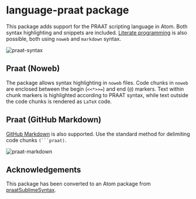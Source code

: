 # language-praat package

This package adds support for the PRAAT scripting language in Atom. Both syntax highlighting and snippets are included. [Literate programming](http://www.literateprogramming.com) is also possible, both using `noweb` and `markdown` syntax.

![praat-syntax](https://github.com/stefanocoretta/language-praat/blob/master/praat-syntax.png?raw=true)

## Praat (Noweb)

The package allows syntax highlighting in `noweb` files. Code chunks in `noweb` are enclosed between the begin (`<<*>>=`) and end (`@`) markers.
Text within chunk markers is highlighted according to PRAAT syntax, while text outside the code chunks is rendered as `LaTeX` code.

## Praat (GitHub Markdown)

[GitHub Markdown](https://guides.github.com/features/mastering-markdown/) is also supported. Use the standard method for delimiting code chunks ````(```praat)````.

![praat-markdown](https://github.com/stefanocoretta/language-praat/blob/master/praat-markdown.png?raw=true)

## Acknowledgements

This package has been converted to an Atom package from [praatSublimeSyntax](https://github.com/mauriciofigueroa/praatSublimeSyntax.git).
